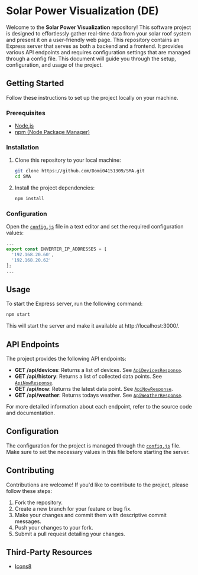 # Solar Power Visualization (DE)

Welcome to the **Solar Power Visualization** repository!
This software project is designed to effortlessly gather real-time data from
your solar roof system and present it on a user-friendly web page.
This repository contains an Express server that serves as both a backend and a
frontend. It provides various API endpoints and requires configuration settings
that are managed through a config file. This document will guide you through the
setup, configuration, and usage of the project.

## Getting Started

Follow these instructions to set up the project locally on your machine.

### Prerequisites

- [Node.js](https://nodejs.org/en/download)
- [npm (Node Package Manager)](https://nodejs.org/en/download)

### Installation

1. Clone this repository to your local machine:

   ```bash
   git clone https://github.com/Domi04151309/SMA.git
   cd SMA
   ```

2. Install the project dependencies:

   ```bash
   npm install
   ```

### Configuration

Open the
[`config.js`](https://github.com/Domi04151309/SMA/blob/main/src/config.js) file
in a text editor and set the required configuration values:

```javascript
...
export const INVERTER_IP_ADDRESSES = [
  '192.168.20.60',
  '192.168.20.62'
];
...
```

## Usage

To start the Express server, run the following command:

```bash
npm start
```

This will start the server and make it available at http://localhost:3000/.

## API Endpoints

The project provides the following API endpoints:

- **GET /api/devices**: Returns a list of devices. See
  [`ApiDevicesResponse`](https://domi04151309.github.io/SMA/interfaces/types.ApiDevicesResponse.html).
- **GET /api/history**: Returns a list of collected data points. See
  [`ApiNowResponse`](https://domi04151309.github.io/SMA/interfaces/types.ApiNowResponse.html).
- **GET /api/now**: Returns the latest data point. See
  [`ApiNowResponse`](https://domi04151309.github.io/SMA/interfaces/types.ApiNowResponse.html).
- **GET /api/weather**: Returns todays weather. See
  [`ApiWeatherResponse`](https://domi04151309.github.io/SMA/interfaces/types.ApiWeatherResponse.html).

For more detailed information about each endpoint, refer to the source code and documentation.

## Configuration

The configuration for the project is managed through the
[`config.js`](https://github.com/Domi04151309/SMA/blob/main/src/config.js) file.
Make sure to set the necessary values in this file before starting the server.

## Contributing

Contributions are welcome! If you'd like to contribute to the project, please
follow these steps:

1. Fork the repository.
2. Create a new branch for your feature or bug fix.
3. Make your changes and commit them with descriptive commit messages.
4. Push your changes to your fork.
5. Submit a pull request detailing your changes.

## Third-Party Resources
- [Icons8](https://icons8.com/)
